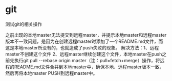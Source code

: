 # git
测试git的相关操作

  之前出现的本地master无法提交到远程master，并提示本地master和远程master版本不一致问题，是因为在创建远程master时添加了一个README.md文件，而这是本地master所没有的，也就造成了push失败的现象。 
  解决方法：1、远程master不创建这个文件 2、远程master继续创建这个文件，本地master在push之前先执行git pull --rebase origin master（注：pull=fetch+merge）操作，将远程的README.md文件合并到本地master中，确保本地、远程master版本一致，然后再将本地master PUSH到远程master中。
